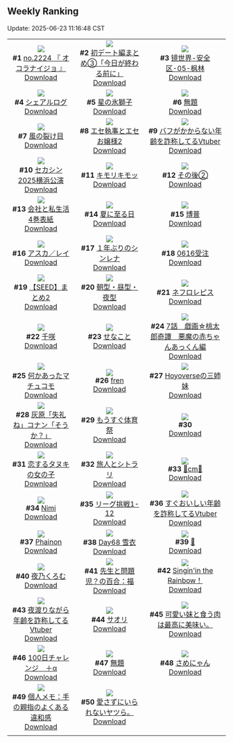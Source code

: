 ## Weekly Ranking
Update: 2025-06-23 11:16:48 CST

|      |      |      |
| :----: | :----: | :----: |
| ![](https://i.pixiv.re/c/240x480/img-master/img/2025/06/16/21/28/22/131638729_p0_master1200.jpg)<br>**#1** [no.2224 『 オコラナイジョ 』](https://www.pixiv.net/artworks/131638729)<br>[Download](https://i.pixiv.re/img-original/img/2025/06/16/21/28/22/131638729_p0.jpg) | ![](https://i.pixiv.re/c/240x480/img-master/img/2025/06/16/20/01/09/131635142_p0_master1200.jpg)<br>**#2** [初デート編まとめ③「今日が終わる前に」](https://www.pixiv.net/artworks/131635142)<br>[Download](https://i.pixiv.re/img-original/img/2025/06/16/20/01/09/131635142_p0.jpg) | ![](https://i.pixiv.re/c/240x480/img-master/img/2025/06/15/00/00/01/131564866_p0_master1200.jpg)<br>**#3** [镜世界-安全区-05-枫林](https://www.pixiv.net/artworks/131564866)<br>[Download](https://i.pixiv.re/img-original/img/2025/06/15/00/00/01/131564866_p0.jpg) |
| ![](https://i.pixiv.re/c/240x480/img-master/img/2025/06/16/15/41/04/131627482_p0_master1200.jpg)<br>**#4** [シェアルログ](https://www.pixiv.net/artworks/131627482)<br>[Download](https://i.pixiv.re/img-original/img/2025/06/16/15/41/04/131627482_p0.png) | ![](https://i.pixiv.re/c/240x480/img-master/img/2025/06/17/00/00/12/131645575_p0_master1200.jpg)<br>**#5** [星の氷獅子](https://www.pixiv.net/artworks/131645575)<br>[Download](https://i.pixiv.re/img-original/img/2025/06/17/00/00/12/131645575_p0.jpg) | ![](https://i.pixiv.re/c/240x480/img-master/img/2025/06/17/21/42/43/131674795_p0_master1200.jpg)<br>**#6** [無題](https://www.pixiv.net/artworks/131674795)<br>[Download](https://i.pixiv.re/img-original/img/2025/06/17/21/42/43/131674795_p0.jpg) |
| ![](https://i.pixiv.re/c/240x480/img-master/img/2025/06/15/00/00/14/131564974_p0_master1200.jpg)<br>**#7** [風の裂け目](https://www.pixiv.net/artworks/131564974)<br>[Download](https://i.pixiv.re/img-original/img/2025/06/15/00/00/14/131564974_p0.png) | ![](https://i.pixiv.re/c/240x480/img-master/img/2025/06/16/22/16/48/131640995_p0_master1200.jpg)<br>**#8** [エセ執事とエセお嬢様2](https://www.pixiv.net/artworks/131640995)<br>[Download](https://i.pixiv.re/img-original/img/2025/06/16/22/16/48/131640995_p0.png) | ![](https://i.pixiv.re/c/240x480/img-master/img/2025/06/16/21/05/05/131637817_p0_master1200.jpg)<br>**#9** [バフがかからない年齢を詐称してるVtuber](https://www.pixiv.net/artworks/131637817)<br>[Download](https://i.pixiv.re/img-original/img/2025/06/16/21/05/05/131637817_p0.png) |
| ![](https://i.pixiv.re/c/240x480/img-master/img/2025/06/17/16/23/50/131664420_p0_master1200.jpg)<br>**#10** [セカシン2025横浜公演](https://www.pixiv.net/artworks/131664420)<br>[Download](https://i.pixiv.re/img-original/img/2025/06/17/16/23/50/131664420_p0.jpg) | ![](https://i.pixiv.re/c/240x480/img-master/img/2025/06/17/11/42/46/131658875_p0_master1200.jpg)<br>**#11** [キモリキモッ](https://www.pixiv.net/artworks/131658875)<br>[Download](https://i.pixiv.re/img-original/img/2025/06/17/11/42/46/131658875_p0.jpg) | ![](https://i.pixiv.re/c/240x480/img-master/img/2025/06/15/19/49/56/131596617_p0_master1200.jpg)<br>**#12** [その後②](https://www.pixiv.net/artworks/131596617)<br>[Download](https://i.pixiv.re/img-original/img/2025/06/15/19/49/56/131596617_p0.jpg) |
| ![](https://i.pixiv.re/c/240x480/img-master/img/2025/06/15/15/05/31/131586877_p0_master1200.jpg)<br>**#13** [会社と私生活4巻表紙](https://www.pixiv.net/artworks/131586877)<br>[Download](https://i.pixiv.re/img-original/img/2025/06/15/15/05/31/131586877_p0.jpg) | ![](https://i.pixiv.re/c/240x480/img-master/img/2025/06/17/22/14/25/131676195_p0_master1200.jpg)<br>**#14** [夏に至る日](https://www.pixiv.net/artworks/131676195)<br>[Download](https://i.pixiv.re/img-original/img/2025/06/17/22/14/25/131676195_p0.png) | ![](https://i.pixiv.re/c/240x480/img-master/img/2025/06/16/00/02/41/131609374_p0_master1200.jpg)<br>**#15** [博普](https://www.pixiv.net/artworks/131609374)<br>[Download](https://i.pixiv.re/img-original/img/2025/06/16/00/02/41/131609374_p0.jpg) |
| ![](https://i.pixiv.re/c/240x480/img-master/img/2025/06/15/00/00/12/131564960_p0_master1200.jpg)<br>**#16** [アスカ／レイ](https://www.pixiv.net/artworks/131564960)<br>[Download](https://i.pixiv.re/img-original/img/2025/06/15/00/00/12/131564960_p0.png) | ![](https://i.pixiv.re/c/240x480/img-master/img/2025/06/16/22/11/51/131640745_p0_master1200.jpg)<br>**#17** [１年ぶりのシンレナ](https://www.pixiv.net/artworks/131640745)<br>[Download](https://i.pixiv.re/img-original/img/2025/06/16/22/11/51/131640745_p0.png) | ![](https://i.pixiv.re/c/240x480/img-master/img/2025/06/16/00/57/10/131611603_p0_master1200.jpg)<br>**#18** [0616受注](https://www.pixiv.net/artworks/131611603)<br>[Download](https://i.pixiv.re/img-original/img/2025/06/16/00/57/10/131611603_p0.png) |
| ![](https://i.pixiv.re/c/240x480/img-master/img/2025/06/15/21/53/00/131602521_p0_master1200.jpg)<br>**#19** [【SEED】まとめ2](https://www.pixiv.net/artworks/131602521)<br>[Download](https://i.pixiv.re/img-original/img/2025/06/15/21/53/00/131602521_p0.jpg) | ![](https://i.pixiv.re/c/240x480/img-master/img/2025/06/15/15/40/30/131587121_p0_master1200.jpg)<br>**#20** [朝型・昼型・夜型](https://www.pixiv.net/artworks/131587121)<br>[Download](https://i.pixiv.re/img-original/img/2025/06/15/15/40/30/131587121_p0.jpg) | ![](https://i.pixiv.re/c/240x480/img-master/img/2025/06/16/04/22/14/131616153_p0_master1200.jpg)<br>**#21** [ネフロレピス](https://www.pixiv.net/artworks/131616153)<br>[Download](https://i.pixiv.re/img-original/img/2025/06/16/04/22/14/131616153_p0.jpg) |
| ![](https://i.pixiv.re/c/240x480/img-master/img/2025/06/16/18/00/18/131630794_p0_master1200.jpg)<br>**#22** [千咲](https://www.pixiv.net/artworks/131630794)<br>[Download](https://i.pixiv.re/img-original/img/2025/06/16/18/00/18/131630794_p0.jpg) | ![](https://i.pixiv.re/c/240x480/img-master/img/2025/06/16/01/05/11/131611994_p0_master1200.jpg)<br>**#23** [せなこと](https://www.pixiv.net/artworks/131611994)<br>[Download](https://i.pixiv.re/img-original/img/2025/06/16/01/05/11/131611994_p0.png) | ![](https://i.pixiv.re/c/240x480/img-master/img/2025/06/17/00/11/18/131646400_p0_master1200.jpg)<br>**#24** [7話　戯画☆桃太郎奇譚　悪魔の赤ちゃんあっくん編](https://www.pixiv.net/artworks/131646400)<br>[Download](https://i.pixiv.re/img-original/img/2025/06/17/00/11/18/131646400_p0.jpg) |
| ![](https://i.pixiv.re/c/240x480/img-master/img/2025/06/16/20/03/25/131635250_p0_master1200.jpg)<br>**#25** [何かあったマチュコモ](https://www.pixiv.net/artworks/131635250)<br>[Download](https://i.pixiv.re/img-original/img/2025/06/16/20/03/25/131635250_p0.jpg) | ![](https://i.pixiv.re/c/240x480/img-master/img/2025/06/16/12/50/16/131624292_p0_master1200.jpg)<br>**#26** [fren](https://www.pixiv.net/artworks/131624292)<br>[Download](https://i.pixiv.re/img-original/img/2025/06/16/12/50/16/131624292_p0.jpg) | ![](https://i.pixiv.re/c/240x480/img-master/img/2025/06/16/00/00/13/131608941_p0_master1200.jpg)<br>**#27** [Hoyoverseの三姉妹](https://www.pixiv.net/artworks/131608941)<br>[Download](https://i.pixiv.re/img-original/img/2025/06/16/00/00/13/131608941_p0.png) |
| ![](https://i.pixiv.re/c/240x480/img-master/img/2025/06/16/17/17/36/131629647_p0_master1200.jpg)<br>**#28** [灰原「失礼ね」コナン「そうか？」](https://www.pixiv.net/artworks/131629647)<br>[Download](https://i.pixiv.re/img-original/img/2025/06/16/17/17/36/131629647_p0.jpg) | ![](https://i.pixiv.re/c/240x480/img-master/img/2025/06/16/01/15/10/131608999_p0_master1200.jpg)<br>**#29** [もうすぐ体育祭](https://www.pixiv.net/artworks/131608999)<br>[Download](https://i.pixiv.re/img-original/img/2025/06/16/01/15/10/131608999_p0.jpg) | ![](https://s.pximg.net/common/images/limit_unviewable_s.png)<br>**#30** [](https://www.pixiv.net/artworks/131643623)<br>[Download](https://s.pximg.net/common/images/limit_unviewable_s.png) |
| ![](https://i.pixiv.re/c/240x480/img-master/img/2025/06/16/09/46/15/131609210_p0_master1200.jpg)<br>**#31** [恋するタヌキの女の子](https://www.pixiv.net/artworks/131609210)<br>[Download](https://i.pixiv.re/img-original/img/2025/06/16/09/46/15/131609210_p0.jpg) | ![](https://i.pixiv.re/c/240x480/img-master/img/2025/06/16/01/28/28/131612722_p0_master1200.jpg)<br>**#32** [旅人とシトラリ](https://www.pixiv.net/artworks/131612722)<br>[Download](https://i.pixiv.re/img-original/img/2025/06/16/01/28/28/131612722_p0.jpg) | ![](https://i.pixiv.re/c/240x480/img-master/img/2025/06/16/21/23/23/131638537_p0_master1200.jpg)<br>**#33** [🤍cm🤍](https://www.pixiv.net/artworks/131638537)<br>[Download](https://i.pixiv.re/img-original/img/2025/06/16/21/23/23/131638537_p0.png) |
| ![](https://i.pixiv.re/c/240x480/img-master/img/2025/06/16/00/00/13/131608936_p0_master1200.jpg)<br>**#34** [Nimi](https://www.pixiv.net/artworks/131608936)<br>[Download](https://i.pixiv.re/img-original/img/2025/06/16/00/00/13/131608936_p0.jpg) | ![](https://i.pixiv.re/c/240x480/img-master/img/2025/06/16/21/05/45/131637845_p0_master1200.jpg)<br>**#35** [リーグ挑戦1-12](https://www.pixiv.net/artworks/131637845)<br>[Download](https://i.pixiv.re/img-original/img/2025/06/16/21/05/45/131637845_p0.png) | ![](https://i.pixiv.re/c/240x480/img-master/img/2025/06/15/21/40/22/131601946_p0_master1200.jpg)<br>**#36** [すぐおいしい年齢を詐称してるVtuber](https://www.pixiv.net/artworks/131601946)<br>[Download](https://i.pixiv.re/img-original/img/2025/06/15/21/40/22/131601946_p0.jpg) |
| ![](https://i.pixiv.re/c/240x480/img-master/img/2025/06/16/14/52/10/131626565_p0_master1200.jpg)<br>**#37** [Phainon](https://www.pixiv.net/artworks/131626565)<br>[Download](https://i.pixiv.re/img-original/img/2025/06/16/14/52/10/131626565_p0.png) | ![](https://i.pixiv.re/c/240x480/img-master/img/2025/06/16/00/00/08/131608885_p0_master1200.jpg)<br>**#38** [Day68 雪衣](https://www.pixiv.net/artworks/131608885)<br>[Download](https://i.pixiv.re/img-original/img/2025/06/16/00/00/08/131608885_p0.jpg) | ![](https://i.pixiv.re/c/240x480/img-master/img/2025/06/16/12/15/34/131623628_p0_master1200.jpg)<br>**#39** [💨](https://www.pixiv.net/artworks/131623628)<br>[Download](https://i.pixiv.re/img-original/img/2025/06/16/12/15/34/131623628_p0.png) |
| ![](https://i.pixiv.re/c/240x480/img-master/img/2025/06/16/17/17/26/131629648_p0_master1200.jpg)<br>**#40** [夜乃くろむ](https://www.pixiv.net/artworks/131629648)<br>[Download](https://i.pixiv.re/img-original/img/2025/06/16/17/17/26/131629648_p0.png) | ![](https://i.pixiv.re/c/240x480/img-master/img/2025/06/15/13/44/24/131584648_p0_master1200.jpg)<br>**#41** [先生と問題児？の百合：福](https://www.pixiv.net/artworks/131584648)<br>[Download](https://i.pixiv.re/img-original/img/2025/06/15/13/44/24/131584648_p0.jpg) | ![](https://i.pixiv.re/c/240x480/img-master/img/2025/06/16/23/15/04/131643581_p0_master1200.jpg)<br>**#42** [Singin'in the Rainbow！](https://www.pixiv.net/artworks/131643581)<br>[Download](https://i.pixiv.re/img-original/img/2025/06/16/23/15/04/131643581_p0.jpg) |
| ![](https://i.pixiv.re/c/240x480/img-master/img/2025/06/17/21/06/55/131673346_p0_master1200.jpg)<br>**#43** [夜渡りながら年齢を詐称してるVtuber](https://www.pixiv.net/artworks/131673346)<br>[Download](https://i.pixiv.re/img-original/img/2025/06/17/21/06/55/131673346_p0.jpg) | ![](https://i.pixiv.re/c/240x480/img-master/img/2025/06/15/00/30/04/131566802_p0_master1200.jpg)<br>**#44** [サオリ](https://www.pixiv.net/artworks/131566802)<br>[Download](https://i.pixiv.re/img-original/img/2025/06/15/00/30/04/131566802_p0.jpg) | ![](https://i.pixiv.re/c/240x480/img-master/img/2025/06/16/21/13/52/131633170_p0_master1200.jpg)<br>**#45** [可愛い妹と食う肉は最高に美味い。](https://www.pixiv.net/artworks/131633170)<br>[Download](https://i.pixiv.re/img-original/img/2025/06/16/21/13/52/131633170_p0.jpg) |
| ![](https://i.pixiv.re/c/240x480/img-master/img/2025/06/17/21/36/04/131674537_p0_master1200.jpg)<br>**#46** [100日チャレンジ　＋α](https://www.pixiv.net/artworks/131674537)<br>[Download](https://i.pixiv.re/img-original/img/2025/06/17/21/36/04/131674537_p0.jpg) | ![](https://i.pixiv.re/c/240x480/img-master/img/2025/06/17/23/52/37/131680239_p0_master1200.jpg)<br>**#47** [無題](https://www.pixiv.net/artworks/131680239)<br>[Download](https://i.pixiv.re/img-original/img/2025/06/17/23/52/37/131680239_p0.png) | ![](https://i.pixiv.re/c/240x480/img-master/img/2025/06/15/13/45/24/131584681_p0_master1200.jpg)<br>**#48** [さめにゃん](https://www.pixiv.net/artworks/131584681)<br>[Download](https://i.pixiv.re/img-original/img/2025/06/15/13/45/24/131584681_p0.png) |
| ![](https://i.pixiv.re/c/240x480/img-master/img/2025/06/17/06/00/08/131653488_p0_master1200.jpg)<br>**#49** [個人メモ：手の親指のよくある違和感](https://www.pixiv.net/artworks/131653488)<br>[Download](https://i.pixiv.re/img-original/img/2025/06/17/06/00/08/131653488_p0.jpg) | ![](https://i.pixiv.re/c/240x480/img-master/img/2025/06/15/23/44/40/131608081_p0_master1200.jpg)<br>**#50** [愛さずにいられないヤツら。](https://www.pixiv.net/artworks/131608081)<br>[Download](https://i.pixiv.re/img-original/img/2025/06/15/23/44/40/131608081_p0.jpg) |
|      |
